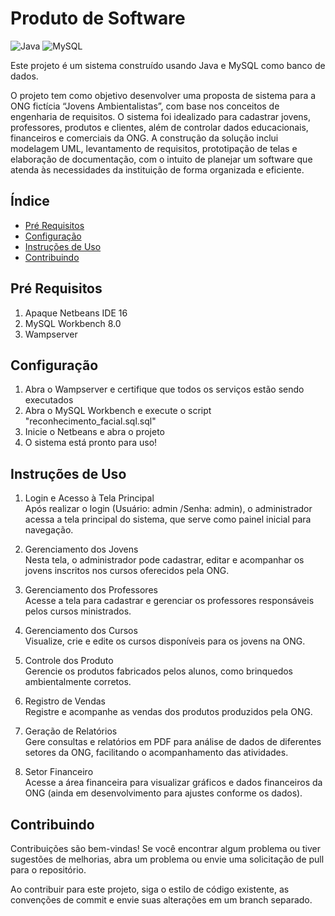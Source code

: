 # Produto de Software

![Java](https://img.shields.io/badge/java-%23ED8B00.svg?style=for-the-badge&logo=openjdk&logoColor=white)
![MySQL](https://img.shields.io/badge/mysql-4479A1.svg?style=for-the-badge&logo=mysql&logoColor=white)

Este projeto é um sistema construído usando Java e MySQL como banco de dados.

O projeto tem como objetivo desenvolver uma proposta de sistema para a ONG fictícia “Jovens Ambientalistas”, com base nos conceitos de engenharia de requisitos. O sistema foi idealizado para cadastrar jovens, professores, produtos e clientes, além de controlar dados educacionais, financeiros e comerciais da ONG. A construção da solução inclui modelagem UML, levantamento de requisitos, prototipação de telas e elaboração de documentação, com o intuito de planejar um software que atenda às necessidades da instituição de forma organizada e eficiente.


## Índice

- [Pré Requisitos](#pré-requisitos)
- [Configuração](#configuração)
- [Instruções de Uso](#instruções-de-uso)
- [Contribuindo](#contribuindo)

## Pré Requisitos

1. Apaque Netbeans IDE 16
2. MySQL Workbench 8.0
3. Wampserver

## Configuração

1. Abra o Wampserver e certifique que todos os serviços estão sendo executados
2. Abra o MySQL Workbench e execute o script "reconhecimento_facial.sql.sql"
3. Inicie o Netbeans e abra o projeto
4. O sistema está pronto para uso!

## Instruções de Uso
1. Login e Acesso à Tela Principal <br>
Após realizar o login (Usuário: admin /Senha: admin), o administrador acessa a tela principal do sistema, que serve como painel inicial para navegação.

3. Gerenciamento dos Jovens <br>
Nesta tela, o administrador pode cadastrar, editar e acompanhar os jovens inscritos nos cursos oferecidos pela ONG.

4. Gerenciamento dos Professores <br>
Acesse a tela para cadastrar e gerenciar os professores responsáveis pelos cursos ministrados.

5. Gerenciamento dos Cursos <br>
Visualize, crie e edite os cursos disponíveis para os jovens na ONG.

6. Controle dos Produto <br>
Gerencie os produtos fabricados pelos alunos, como brinquedos ambientalmente corretos.

7. Registro de Vendas <br>
Registre e acompanhe as vendas dos produtos produzidos pela ONG.

8. Geração de Relatórios <br>
Gere consultas e relatórios em PDF para análise de dados de diferentes setores da ONG, facilitando o acompanhamento das atividades.

9. Setor Financeiro <br>
Acesse a área financeira para visualizar gráficos e dados financeiros da ONG (ainda em desenvolvimento para ajustes conforme os dados).


## Contribuindo

Contribuições são bem-vindas! Se você encontrar algum problema ou tiver sugestões de melhorias, abra um problema ou envie uma solicitação de pull para o repositório.

Ao contribuir para este projeto, siga o estilo de código existente, as convenções de commit e envie suas alterações em um branch separado.




